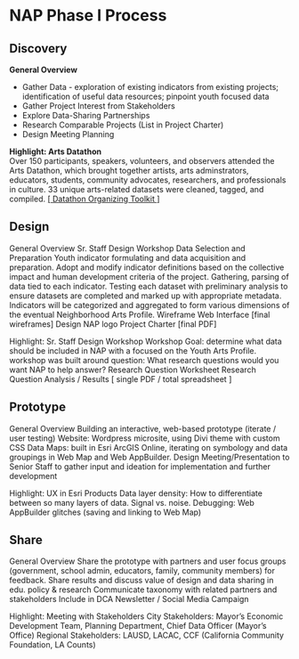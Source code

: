 <strong><h1>NAP Phase I Process</strong></h1>

<strong><h2>Discovery</strong></h2>
<strong>General Overview</strong>
<ul>
<li>Gather Data - exploration of existing indicators from existing projects; identification of useful data resources; pinpoint youth focused data</li>
  <li>Gather Project Interest from Stakeholders</li>
  <li>Explore Data-Sharing Partnerships</li>
  <li>Research Comparable Projects (List in Project Charter)</li>
  <li>Design Meeting Planning</li>
  </ul>

<strong>Highlight: Arts Datathon</strong>
<br>Over 150 participants, speakers, volunteers, and observers attended the Arts Datathon, which brought together artists, arts adminstrators, educators, students, community advocates, researchers, and professionals in culture. 33 unique arts-related datasets were cleaned, tagged, and compiled. <a href="https://drive.google.com/open?id=1iKZGpPeeWfqPgJTZFGuKmD9a1Rx2z7Kc" target="_blank">[ Datathon Organizing Toolkit ]</a>  

<strong><h2>Design</strong></h2>
General Overview
Sr. Staff Design Workshop
Data Selection and Preparation
Youth indicator formulating and data acquisition and preparation. Adopt and modify indicator definitions based on the collective impact and human development criteria of the project. Gathering, parsing of data tied to each indicator. Testing each dataset with preliminary analysis to ensure datasets are completed and marked up with appropriate metadata. Indicators will be categorized and aggregated to form various dimensions of the eventual Neighborhood Arts Profile.
Wireframe Web Interface [final wireframes]
Design NAP logo
Project Charter [final PDF]

Highlight: Sr. Staff Design Workshop
Workshop Goal: determine what data should be included in NAP with a focused on the Youth Arts Profile. workshop was built around question: What research questions would you want NAP to help answer?
Research Question Worksheet
Research Question Analysis / Results [ single PDF / total spreadsheet ] 

<strong><h2>Prototype</strong></h2>
General Overview
Building an interactive, web-based prototype (iterate / user testing)
Website: Wordpress microsite, using Divi theme with custom CSS 
Data Maps: built in Esri ArcGIS Online, iterating on symbology and data groupings in Web Map and Web AppBuilder.
Design Meeting/Presentation to Senior Staff to gather input and ideation for implementation and further development

Highlight: UX in Esri Products
Data layer density: How to differentiate between so many layers of data. Signal vs. noise.
Debugging: Web AppBuilder glitches (saving and linking to Web Map)

<strong><h2>Share</strong></h2>
General Overview
Share the prototype with partners and user focus groups (government, school admin, educators, family, community members) for feedback.
Share results and discuss value of design and data sharing in edu. policy & research
Communicate taxonomy with related partners and stakeholders
Include in DCA Newsletter / Social Media Campaign

Highlight: Meeting with Stakeholders
City Stakeholders: Mayor’s Economic Development Team, Planning Department, Chief Data Officer (Mayor’s Office)
Regional Stakeholders: LAUSD, LACAC, CCF (California Community Foundation, LA Counts)
